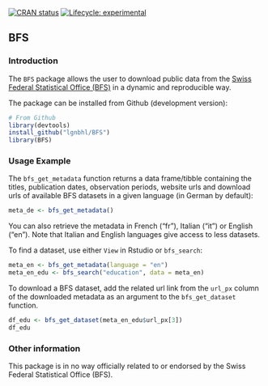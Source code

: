 <!-- badges: start -->
[![CRAN
status](https://www.r-pkg.org/badges/version/BFS)](https://CRAN.R-project.org/package=BFS)
[![Lifecycle:
experimental](https://img.shields.io/badge/lifecycle-experimental-orange.svg)](https://www.tidyverse.org/lifecycle/#experimental)
<!-- badges: end -->

BFS
---

### Introduction

The `BFS` package allows the user to download public data from the
<a href="https://www.bfs.admin.ch/bfs/en/home.html" target="_blank">Swiss Federal Statistical Office (BFS)</a>
in a dynamic and reproducible way.

The package can be installed from Github (development version):

``` r
# From Github
library(devtools)
install_github("lgnbhl/BFS")
library(BFS)
```

### Usage Example

The `bfs_get_metadata` function returns a data frame/tibble containing
the titles, publication dates, observation periods, website urls and
download urls of available BFS datasets in a given language (in German
by default):

``` r
meta_de <- bfs_get_metadata()
```

You can also retrieve the metadata in French (“fr”), Italian (“it”) or
English (“en”). Note that Italian and English languages give access to
less datasets.

To find a dataset, use either `View` in Rstudio or `bfs_search`:

``` r
meta_en <- bfs_get_metadata(language = "en")
meta_en_edu <- bfs_search("education", data = meta_en)
```

To download a BFS dataset, add the related url link from the `url_px`
column of the downloaded metadata as an argument to the
`bfs_get_dataset` function.

``` r
df_edu <- bfs_get_dataset(meta_en_edu$url_px[3])
df_edu
```

### Other information

This package is in no way officially related to or endorsed by the Swiss
Federal Statistical Office (BFS).
